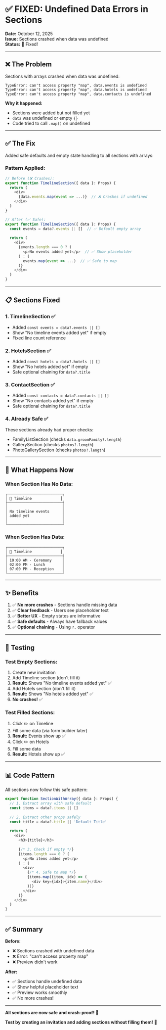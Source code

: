 # ✅ FIXED: Undefined Data Errors in Sections

**Date:** October 12, 2025  
**Issue:** Sections crashed when data was undefined  
**Status:** 🎉 Fixed!

---

## ❌ **The Problem**

Sections with arrays crashed when data was undefined:

```
TypeError: can't access property "map", data.events is undefined
TypeError: can't access property "map", data.hotels is undefined
TypeError: can't access property "map", data.contacts is undefined
```

**Why it happened:**
- Sections were added but not filled yet
- `data` was undefined or empty `{}`
- Code tried to call `.map()` on undefined

---

## ✅ **The Fix**

Added safe defaults and empty state handling to all sections with arrays:

### **Pattern Applied:**
```typescript
// Before (❌ Crashes):
export function TimelineSection({ data }: Props) {
  return (
    <div>
      {data.events.map(event => ...)}  // ❌ Crashes if undefined
    </div>
  )
}

// After (✅ Safe):
export function TimelineSection({ data }: Props) {
  const events = data?.events || []  // ✅ Default empty array
  
  return (
    <div>
      {events.length === 0 ? (
        <p>No events added yet</p>  // ✅ Show placeholder
      ) : (
        events.map(event => ...)  // ✅ Safe to map
      )}
    </div>
  )
}
```

---

## 📋 **Sections Fixed**

### **1. TimelineSection** ✅
- Added `const events = data?.events || []`
- Show "No timeline events added yet" if empty
- Fixed line count reference

### **2. HotelsSection** ✅
- Added `const hotels = data?.hotels || []`
- Show "No hotels added yet" if empty
- Safe optional chaining for `data?.title`

### **3. ContactSection** ✅
- Added `const contacts = data?.contacts || []`
- Show "No contacts added yet" if empty
- Safe optional chaining for `data?.title`

### **4. Already Safe** ✅
These sections already had proper checks:
- FamilyListSection (checks `data.groomFamily?.length`)
- GallerySection (checks `photos?.length`)
- PhotoGallerySection (checks `photos?.length`)

---

## 🎯 **What Happens Now**

### **When Section Has No Data:**
```
┌─────────────────────────┐
│ 📅 Timeline             │
├─────────────────────────┤
│                         │
│ No timeline events      │
│ added yet               │
│                         │
└─────────────────────────┘
```

### **When Section Has Data:**
```
┌─────────────────────────┐
│ 📅 Timeline             │
├─────────────────────────┤
│ 10:00 AM - Ceremony     │
│ 02:00 PM - Lunch        │
│ 07:00 PM - Reception    │
└─────────────────────────┘
```

---

## ✨ **Benefits**

1. ✅ **No more crashes** - Sections handle missing data
2. ✅ **Clear feedback** - Users see placeholder text
3. ✅ **Better UX** - Empty states are informative
4. ✅ **Safe defaults** - Always have fallback values
5. ✅ **Optional chaining** - Using `?.` operator

---

## 🧪 **Testing**

### **Test Empty Sections:**
1. Create new invitation
2. Add Timeline section (don't fill it)
3. **Result:** Shows "No timeline events added yet" ✅
4. Add Hotels section (don't fill it)
5. **Result:** Shows "No hotels added yet" ✅
6. **No crashes!** ✅

### **Test Filled Sections:**
1. Click ✏️ on Timeline
2. Fill some data (via form builder later)
3. **Result:** Events show up ✅
4. Click ✏️ on Hotels  
5. Fill some data
6. **Result:** Hotels show up ✅

---

## 📊 **Code Pattern**

All sections now follow this safe pattern:

```typescript
export function SectionWithArray({ data }: Props) {
  // 1. Extract array with safe default
  const items = data?.items || []
  
  // 2. Extract other props safely
  const title = data?.title || 'Default Title'
  
  return (
    <div>
      <h3>{title}</h3>
      
      {/* 3. Check if empty */}
      {items.length === 0 ? (
        <p>No items added yet</p>
      ) : (
        <div>
          {/* 4. Safe to map */}
          {items.map((item, idx) => (
            <div key={idx}>{item.name}</div>
          ))}
        </div>
      )}
    </div>
  )
}
```

---

## ✅ **Summary**

**Before:**
- ❌ Sections crashed with undefined data
- ❌ Error: "can't access property map"
- ❌ Preview didn't work

**After:**
- ✅ Sections handle undefined data
- ✅ Show helpful placeholder text
- ✅ Preview works smoothly
- ✅ No more crashes!

---

**All sections are now safe and crash-proof!** 🎉

**Test by creating an invitation and adding sections without filling them!** 💪
